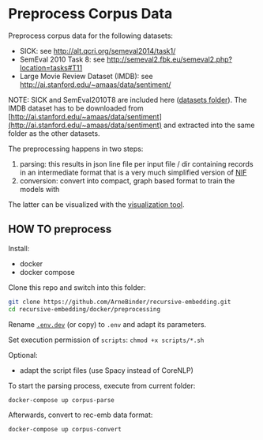 # Preprocess Corpus Data

Preprocess corpus data for the following datasets:
 * SICK: see http://alt.qcri.org/semeval2014/task1/
 * SemEval 2010 Task 8: see http://semeval2.fbk.eu/semeval2.php?location=tasks#T11
 * Large Movie Review Dataset (IMDB): see http://ai.stanford.edu/~amaas/data/sentiment/

NOTE: SICK and SemEval2010T8 are included here ([datasets folder](datasets)). The IMDB dataset has to be downloaded from [http://ai.stanford.edu/~amaas/data/sentiment](http://ai.stanford.edu/~amaas/data/sentiment) and extracted into the same folder as the other datasets.

The preprocessing happens in two steps:
1. parsing: this results in json line file per input file / dir containing records in an intermediate format that is a very much simplified version of [NIF](http://persistence.uni-leipzig.org/nlp2rdf/)
2. conversion: convert into compact, graph based format to train the models with

The latter can be visualized with the [visualization tool](../tools/visualize/README.md).


## HOW TO preprocess

Install:
 * docker
 * docker compose

Clone this repo and switch into this folder:
```bash
git clone https://github.com/ArneBinder/recursive-embedding.git
cd recursive-embedding/docker/preprocessing
```

Rename [`.env.dev`](.env.dev) (or copy) to `.env` and adapt its parameters.

Set execution permission of `scripts`: `chmod +x scripts/*.sh`

Optional:
 * adapt the script files (use Spacy instead of CoreNLP)

To start the parsing process, execute from current folder:

```bash
docker-compose up corpus-parse
```

Afterwards, convert to rec-emb data format:

```bash
docker-compose up corpus-convert
```




